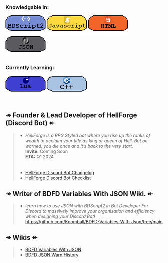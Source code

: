 ### Knowledgable In:
[![image](3453532.png)](https://github.com/Koomball) [![image](533532532.png)](https://github.com/Koomball) [![image](3532323.png)](https://github.com/Koomball) [![image](432432432.png)](https://github.com/Koomball) <br>
### Currently Learning:
[![image](3532154321.png)](https://github.com/Koomball) [![image](23532532.png)](https://github.com/Koomball) <br>
<br>
## ↠ Founder & Lead Developer of HellForge (Discord Bot) ↞
> * *HellForge is a RPG Styled bot where you rise up the ranks of wealth to acclaim your title as king or queen of Hell. But be warned, you die once and it’s back to the very start.* <br>
>   **Invite:** Coming Soon <br>
>   **ETA:** Q1 2024 <br>
> <br> <br>    
> * [HellForge Discord Bot Changelog](https://github.com/Koomball/HellForge-Discord-Bot-Changelog) <br>
> * [HellForge Discord Bot Checklist](https://github.com/Koomball/HellForge-Version-Checklist) <br>

## ↠ Writer of BDFD Variables With JSON Wiki. ↞
> * *learn how to use JSON with BDScript2 in Bot Developer For Discord to massively improve your organisation and efficiency when designing your Discord Bot!* <br>
https://github.com/Koomball/BDFD-Variables-With-Json/tree/main

## ↠ Wikis ↞
> - [BDFD Variables With JSON](https://github.com/Koomball/BDFD-Variables-With-Json/tree/main) <br>
> - [BDFD JSON Warn History](https://github.com/Koomball/BDFD-JSON-Warn-History-Guide) <br>
